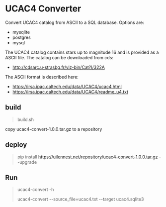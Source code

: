 # UCAC4 Converter

Convert UCAC4 catalog from ASCII to a SQL database. Options are:
  * mysqlite
  * postgres
  * mysql

The UCAC4 catalog contains stars up to magnitude 16 and is provided as a ASCII file.
The catalog can be downloaded from cds: 
  * http://cdsarc.u-strasbg.fr/viz-bin/Cat?I/322A

The ASCII format is described here:
  * https://irsa.ipac.caltech.edu/data/UCAC4/ucac4.html
  * https://irsa.ipac.caltech.edu/data/UCAC4/readme_u4.txt



## build
> build.sh

copy ucac4-convert-1.0.0.tar.gz to a repository

## deploy
> pip install https://uilennest.net/repository/ucac4-convert-1.0.0.tar.gz --upgrade

## Run
> ucac4-convert -h
>
> ucac4-convert --source_file=ucac4.txt --target ucac4.sqlite3

